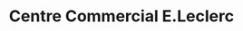 ---
title: "Centre Commercial E.Leclerc"
url: /haguenau/centre-commercial-e-leclerc/
shop: Supermarkt
---